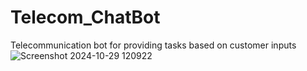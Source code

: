 # Telecom_ChatBot
Telecommunication bot for providing tasks based on customer inputs
![Screenshot 2024-10-29 120922](https://github.com/user-attachments/assets/bf69954f-1632-411d-82d4-27633845f8ec)
